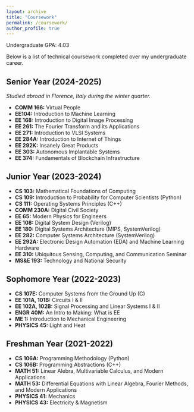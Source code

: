 ```yaml
---
layout: archive
title: "Coursework"
permalink: /coursework/
author_profile: true
---
```

Undergraduate GPA: 4.03

Below is a list of technical coursework completed over my undergraduate career.

## Senior Year (2024-2025)
*Studied abroad in Florence, Italy during the winter quarter.*
- **COMM 166:** Virtual People
- **EE104:** Introduction to Machine Learning
- **EE 168:** Introduction to Digital Image Processing
- **EE 261:** The Fourier Transform and its Applications
- **EE 271:** Introduction to VLSI Systems
- **EE 284A:** Introduction to Internet of Things
- **EE 292K:** Insanely Great Products
- **EE 303:** Autonomous Implantable Systems
- **EE 374:** Fundamentals of Blockchain Infrastructure

## Junior Year (2023-2024)
- **CS 103:** Mathematical Foundations of Computing
- **CS 109:** Introduction to Probability for Computer Scientists (Python)
- **CS 111:** Operating Systems Principles (C++)
- **COMM 230A:** Digital Civil Society
- **EE 65:** Modern Physics for Engineers
- **EE 108:** Digital System Design (Verilog)
- **EE 180:** Digital Systems Architecture (MIPS, SystemVerilog)
- **EE 282:** Computer Systems Architecture (SystemVerilog)
- **EE 292A:** Electronic Design Automation (EDA) and Machine Learning Hardware
- **EE 310:** Ubiquitous Sensing, Computing, and Communication Seminar
- **MS&E 193:** Technology and National Security

## Sophomore Year (2022-2023)
- **CS 107E:** Computer Systems from the Ground Up (C)
- **EE 101A, 101B:** Circuits I & II
- **EE 102A, 102B:** Signal Processing and Linear Systems I & II
- **ENGR 40M:** An Intro to Making: What is EE
- **ME 1:** Introduction to Mechanical Engineering
- **PHYSICS 45:** Light and Heat

## Freshman Year (2021-2022)
- **CS 106A:** Programming Methodology (Python)
- **CS 106B:** Programming Abstractions (C++)
- **MATH 51:** Linear Alebra, Multivariable Calculus, and Modern Applications
- **MATH 53:** Differential Equations with Linear Algebra, Fourier Methods, and Modern Applications
- **PHYSICS 41:** Mechanics
- **PHYSICS 43:** Electricity & Magnetism
